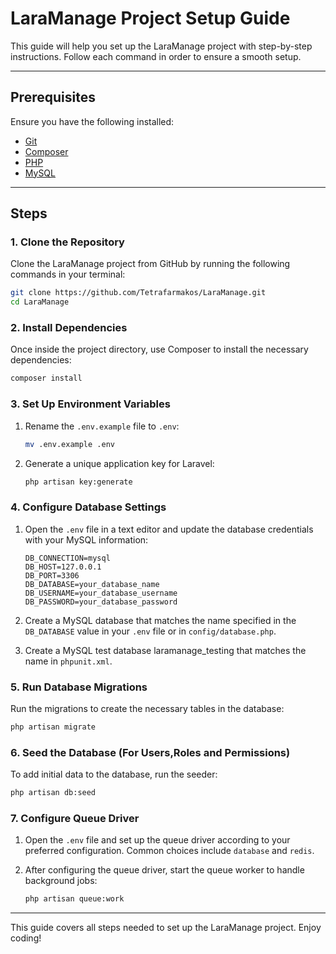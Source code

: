 
# LaraManage Project Setup Guide

This guide will help you set up the LaraManage project with step-by-step instructions. Follow each command in order to ensure a smooth setup.

---

## Prerequisites

Ensure you have the following installed:

- [Git](https://git-scm.com/)
- [Composer](https://getcomposer.org/)
- [PHP](https://www.php.net/downloads)
- [MySQL](https://www.mysql.com/downloads/)

---

## Steps

### 1. Clone the Repository

Clone the LaraManage project from GitHub by running the following commands in your terminal:

```bash
git clone https://github.com/Tetrafarmakos/LaraManage.git
cd LaraManage
```

### 2. Install Dependencies

Once inside the project directory, use Composer to install the necessary dependencies:

```bash
composer install
```

### 3. Set Up Environment Variables

1. Rename the `.env.example` file to `.env`:

   ```bash
   mv .env.example .env
   ```

2. Generate a unique application key for Laravel:

   ```bash
   php artisan key:generate
   ```

### 4. Configure Database Settings

1. Open the `.env` file in a text editor and update the database credentials with your MySQL information:

   ```plaintext
   DB_CONNECTION=mysql
   DB_HOST=127.0.0.1
   DB_PORT=3306
   DB_DATABASE=your_database_name
   DB_USERNAME=your_database_username
   DB_PASSWORD=your_database_password
   ```

2. Create a MySQL database that matches the name specified in the `DB_DATABASE` value in your `.env` file or in `config/database.php`.

3. Create a MySQL test database laramanage_testing that matches the name in `phpunit.xml`.

### 5. Run Database Migrations

Run the migrations to create the necessary tables in the database:

```bash
php artisan migrate
```

### 6. Seed the Database (For Users,Roles and Permissions)

To add initial data to the database, run the seeder:

```bash
php artisan db:seed
```

### 7. Configure Queue Driver

1. Open the `.env` file and set up the queue driver according to your preferred configuration. Common choices include `database` and `redis`.
2. After configuring the queue driver, start the queue worker to handle background jobs:

   ```bash
   php artisan queue:work
   ```

---

This guide covers all steps needed to set up the LaraManage project. Enjoy coding!
